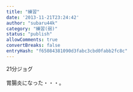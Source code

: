```yaml
---
title: "練習"
date: '2013-11-21T23:24:42'
author: "subaru44k"
category: "練習(弱)"
status: "publish"
allowComments: true
convertBreaks: false
entryHash: "f65084381090d3fabc3cbd0fabb2fc8c"
---
```

21分ジョグ<br>
<br>
胃腸炎になった・・・。
